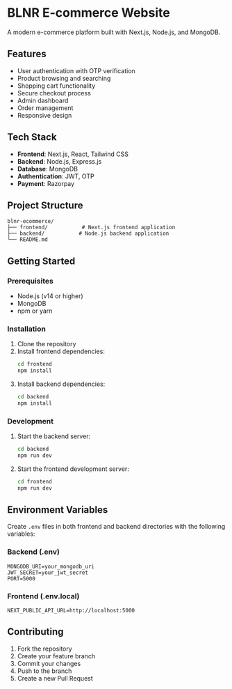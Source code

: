 # BLNR E-commerce Website

A modern e-commerce platform built with Next.js, Node.js, and MongoDB.

## Features

- User authentication with OTP verification
- Product browsing and searching
- Shopping cart functionality
- Secure checkout process
- Admin dashboard
- Order management
- Responsive design

## Tech Stack

- **Frontend**: Next.js, React, Tailwind CSS
- **Backend**: Node.js, Express.js
- **Database**: MongoDB
- **Authentication**: JWT, OTP
- **Payment**: Razorpay

## Project Structure

```
blnr-ecommerce/
├── frontend/           # Next.js frontend application
├── backend/           # Node.js backend application
└── README.md
```

## Getting Started

### Prerequisites

- Node.js (v14 or higher)
- MongoDB
- npm or yarn

### Installation

1. Clone the repository
2. Install frontend dependencies:
   ```bash
   cd frontend
   npm install
   ```
3. Install backend dependencies:
   ```bash
   cd backend
   npm install
   ```

### Development

1. Start the backend server:
   ```bash
   cd backend
   npm run dev
   ```

2. Start the frontend development server:
   ```bash
   cd frontend
   npm run dev
   ```

## Environment Variables

Create `.env` files in both frontend and backend directories with the following variables:

### Backend (.env)
```
MONGODB_URI=your_mongodb_uri
JWT_SECRET=your_jwt_secret
PORT=5000
```

### Frontend (.env.local)
```
NEXT_PUBLIC_API_URL=http://localhost:5000
```

## Contributing

1. Fork the repository
2. Create your feature branch
3. Commit your changes
4. Push to the branch
5. Create a new Pull Request 
